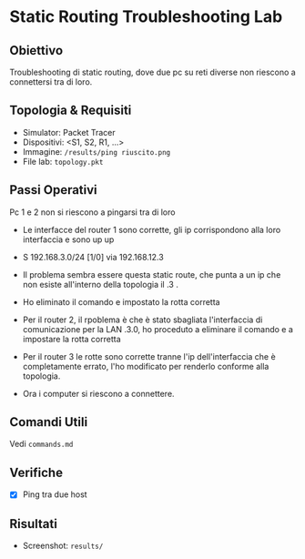 # Static Routing Troubleshooting Lab

## Obiettivo
Troubleshooting di static routing, dove due pc su reti diverse non riescono a connettersi tra di loro.

## Topologia & Requisiti
- Simulator: Packet Tracer
- Dispositivi: <S1, S2, R1, ...>
- Immagine: `/results/ping riuscito.png`
- File lab: `topology.pkt`

## Passi Operativi
Pc 1 e 2 non si riescono a pingarsi tra di loro

- Le interfacce del router 1 sono corrette, gli ip corrispondono alla loro interfaccia e sono up up
- S    192.168.3.0/24 [1/0] via 192.168.12.3
- Il problema sembra essere questa static route, che punta a un ip che non esiste all'interno della topologia il .3 .
- Ho eliminato il comando e impostato la rotta corretta
- Per il router 2, il rpoblema è che è stato sbagliata l'interfaccia di comunicazione per la LAN .3.0, ho proceduto a eliminare il      comando e a impostare la rotta corretta
- Per il router 3 le rotte sono corrette tranne l'ip dell'interfaccia che è completamente errato, l'ho modificato per renderlo conforme alla topologia.

- Ora i computer si riescono a connettere.


## Comandi Utili
Vedi `commands.md`

## Verifiche
- [x] Ping tra due host

## Risultati
- Screenshot: `results/`